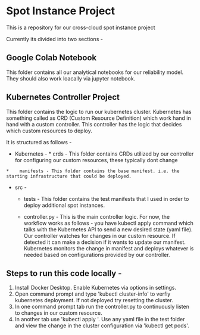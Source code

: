 # Spot Instance Project
This is a repository for our cross-cloud spot instance project

Currently its divided into two sections - 

## Google Colab Notebook 
This folder contains all our analytical notebooks for our reliability model. They should also work loacally via jupyter notebook. 


## Kubernetes Controller Project 
This folder contains the logic to run our kubernetes cluster. Kubernetes has something called as CRD (Custom Resource Definition) which work hand in hand with a custom controller. This controller has the logic that decides which custom resources to deploy.


It is structured as follows - 
*    Kubernetes - 
    *    crds - This folder contains CRDs utilized by our controller for configuring our custom resources, these typically dont change

    *    manifests - This folder contains the base manifest. i.e. the starting infrastructure that could be deployed. 

* src - 
    *    tests - This folder contains the test manifests that I used in order to deploy additional spot instances.

    *    controller.py - This is the main controller logic. For now, the workflow works as follows - 
        you have kubectl apply <yaml file> command which talks with the Kubernetes API to send a new desired state (yaml file). 
        Our controller watches for changes in our custom resource. If detected it can make a decision if it wants to update our manifest.
        Kubernetes monitors the change in manifest and deploys whatever is needed based on configurations provided by our controller. 


## Steps to run this code locally - 

1. Install Docker Desktop. Enable Kubernetes via options in settings.
2. Open command prompt and type 'kubectl cluster-info' to verfiy kubernetes deployment. If not deployed try resetting the cluster. 
3. In one command prompt tab run the controller.py to continuously listen to changes in our custom resource. 
4. In another tab use 'kubectl apply <yaml file name>'. Use any yaml file in the test folder and view the change in the cluster configuration via 'kubectl get pods'.
